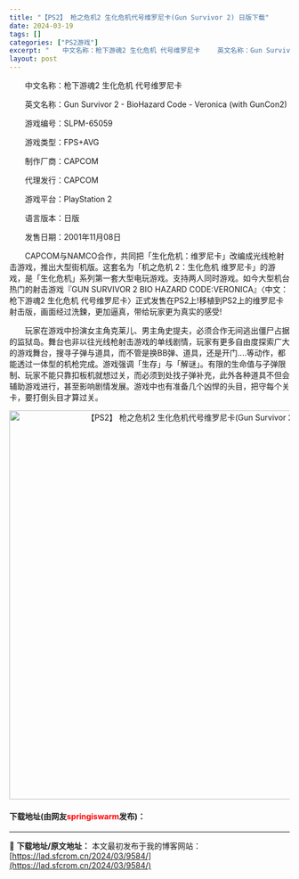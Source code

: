```yaml
---
title: "【PS2】 枪之危机2 生化危机代号维罗尼卡(Gun Survivor 2) 日版下载"
date: 2024-03-19
tags: []
categories: ["PS2游戏"]
excerpt: "　　中文名称：枪下游魂2 生化危机 代号维罗尼卡 　　英文名称：Gun Survivor 2 - BioHazard Code - Veronica (with GunCon2) 　　游戏编号：SLPM-65059 　　游戏类型：FPS+AVG 　　制作厂商：CAPCOM 　　代理发行：CAPCOM&hellip;"
layout: post
---
```


 <p>　　中文名称：枪下游魂2 生化危机 代号维罗尼卡</p> <p>　　英文名称：Gun Survivor 2 - BioHazard Code - Veronica (with GunCon2)</p> <p>　　游戏编号：SLPM-65059</p> <p>　　游戏类型：FPS+AVG</p> <p>　　制作厂商：CAPCOM</p> <p>　　代理发行：CAPCOM</p> <p>　　游戏平台：PlayStation 2</p> <p>　　语言版本：日版</p> <p>　　发售日期：2001年11月08日</p> <p>　　CAPCOM与NAMCO合作，共同把「生化危机：维罗尼卡」改编成光线枪射击游戏，推出大型街机版。这套名为「机之危机 2：生化危机 维罗尼卡」的游戏，是「生化危机」系列第一套大型电玩游戏。支持两人同时游戏。如今大型机台热门的射击游戏『GUN SURVIVOR 2 BIO HAZARD CODE:VERONICA』〈中文：枪下游魂2 生化危机 代号维罗尼卡〉正式发售在PS2上!移植到PS2上的维罗尼卡射击版，画面经过洗鍊，更加逼真，带给玩家更为真实的感受!</p> <p>　　玩家在游戏中扮演女主角克莱儿、男主角史提夫，必须合作无间逃出僵尸占据的监狱岛。舞台也非以往光线枪射击游戏的单线剧情，玩家有更多自由度探索广大的游戏舞台，搜寻子弹与道具，而不管是换BB弹、道具，还是开门....等动作，都能透过一体型的机枪完成。游戏强调「生存」与「解谜」。有限的生命值与子弹限制、玩家不能只靠扣板机就想过关，而必须到处找子弹补充，此外各种道具不但会辅助游戏进行，甚至影响剧情发展。游戏中也有准备几个凶悍的头目，把守每个关卡，要打倒头目才算过关。</p> <p align="center"><img align="" border="0" src="https://lad.sfcrom.cn/wp-content/uploads/2024/03/20240319_65f997db6b4c7.jpg" width="698" alt="【PS2】 枪之危机2 生化危机代号维罗尼卡(Gun Survivor 2) 日版下载" /></p> <p><h4>下载地址(由网友<font color="red">springiswarm</font>发布)：</h4></p> 

---
📖 **下载地址/原文地址：** 本文最初发布于我的博客网站：[https://lad.sfcrom.cn/2024/03/9584/](https://lad.sfcrom.cn/2024/03/9584/)

